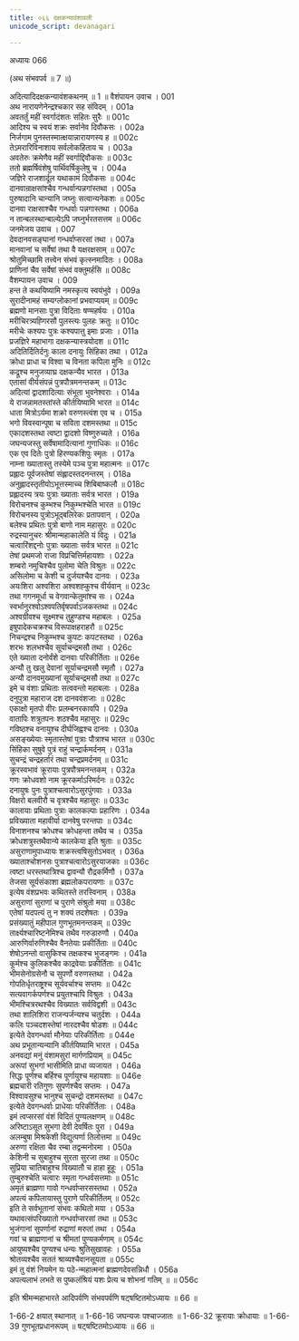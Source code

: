 ```yaml
---
title: ०६६ दक्षकन्यावंशावली
unicode_script: devanagari

---
```



अध्यायः 066

(अथ संभवपर्व ॥ 7 ॥)

अदित्यादिदक्षकन्यावंशकथनम् ॥ 1 ॥
वैशंपायन उवाच ।	001  
अथ नारायणेनेन्द्रश्चकार सह संविदम् ।	001a  
अवतर्तुं महीं स्वर्गादंशतः सहितः सुरैः ॥	001c  
आदिश्य च स्वयं शक्रः सर्वानेव दिवौकसः ।	002a  
निर्जगाम पुनस्तस्मात्क्षयान्नारायणस्य ह ॥	002c  
तेऽमरारिविनाशाय सर्वलोकहिताय च ।	003a  
अवतेरुः क्रमेणैव महीं स्वर्गाद्दिवौकसः ॥	003c  
ततो ब्रह्मर्षिवंशेषु पार्थिवर्षिकुलेषु च ।	004a  
जज्ञिरे राजशार्दूल यथाकामं दिवौकसः ॥	004c  
दानवान्राक्षसांश्चैव गन्धर्वान्पन्नगांस्तथा ।	005a  
पुरुषादानि चान्यानि जघ्नुः सत्वान्यनेकशः ॥	005c  
दानवा राक्षसाश्चैव गन्धर्वाः पन्नगास्तथा ।	006a  
न तान्बलस्थान्बाल्येऽपि जघ्नुर्भरतसत्तम ॥	006c  
जनमेजय उवाच ।	007  
देवदानवसङ्घानां गन्धर्वाप्सरसां तथा ।	007a  
मानवानां च सर्वेषां तथा वै यक्षरक्षसाम् ॥	007c  
श्रोतुमिच्छामि तत्त्वेन संभवं कृत्स्नमादितः ।	008a  
प्राणिनां चैव सर्वेषां संभवं वक्तुमर्हसि ॥	008c  
वैशम्पायन उवाच ।	009  
हन्त ते कथयिष्यामि नमस्कृत्य स्वयंभुवे ।	009a  
सुरादीनामहं सम्यग्लोकानां प्रभवाप्ययम् ॥	009c  
ब्रह्मणो मानसाः पुत्रा विदिताः षण्महर्षयः ।	010a  
मरीचिरत्र्यह्गिरसौ पुलस्त्यः पुलहः क्रतुः ॥	010c  
मरीचेः कश्यपः पुत्रः कश्यपात्तु इमाः प्रजाः ।	011a  
प्रजज्ञिरे महाभागा दक्षकन्यास्त्रयोदश ॥	011c  
अदितिर्दितिर्दनुः काला दनायुः सिंहिका तथा ।	012a  
क्रोधा प्राधा च विश्वा च विनता कपिला मुनिः ॥	012c  
कद्रूश्च मनुजव्याघ्र दक्षकन्यैव भारत ।	013a  
एतासां वीर्यसंपन्नं पुत्रपौत्रमनन्तकम् ॥	013c  
अदित्यां द्वादशादित्याः संभूता भुवनेश्वराः ।	014a  
ये राजन्नामतस्तांस्ते कीर्तयिष्यामि भारत ॥	014c  
धाता मित्रोऽर्यमा शक्रो वरुणस्त्वंश एव च ।	015a  
भगो विवस्वान्पूषा च सविता दशमस्तथा ॥	015c  
एकादशस्तथा त्वष्टा द्वादशो विष्णुरुच्यते ।	016a  
जघन्यजस्तु सर्वेषामादित्यानां गुणाधिकः ॥	016c  
एक एव दितेः पुत्रो हिरण्यकशिपुः स्मृतः ।	017a  
नाम्ना ख्यातास्तु तस्येमे पञ्च पुत्रा महात्मनः ॥	017c  
प्रह्लादः पूर्वजस्तेषां संह्लादस्तदनन्तरम् ।	018a  
अनुह्लादस्तृतीयोऽभूत्तस्माच्च शिबिबाष्कलौ ॥	018c  
प्रह्लादस्य त्रयः पुत्राः ख्याताः सर्वत्र भारत ।	019a  
विरोचनश्च कुम्भश्च निकुम्भश्चेति भारत ॥	019c  
विरोचनस्य पुत्रोऽभूद्बलिरेकः प्रतापवान् ।	020a  
बलेश्च प्रथितः पुत्रो बाणो नाम महासुरः ॥	020c  
रुद्रस्यानुचरः श्रीमान्महाकालेति यं विदुः ।	021a  
चत्वारिंशद्दनोः पुत्राः ख्याताः सर्वत्र भारत ॥	021c  
तेषां प्रथमजो राजा विप्रचित्तिर्महायशाः ।	022a  
शम्बरो नमुचिश्चैव पुलोमा चेति विश्रुतः ॥	022c  
असिलोमा च केशी च दुर्जयश्चैव दानवः ।	023a  
अयःशिरा अश्वशिरा अश्वशह्कुश्च वीर्यवान् ॥	023c  
तथा गगनमूर्धा च वेगवान्केतुमांश्च सः ।	024a  
स्वर्भानुरश्वोऽश्वपतिर्वृषपर्वाऽजकस्तथा ॥	024c  
अश्वग्रीवश्च सूक्ष्मश्च तुहुण्डश्च महाबलः ।	025a  
इषुपादेकचक्रश्च विरूपाक्षहराहरौ ॥	025c  
निचन्द्रश्च निकुम्भश्च कुपटः कपटस्तथा ।	026a  
शरभः शलभश्चैव सूर्याचन्द्रमसौ तथा ।	026c  
एते ख्याता दनोर्वंशे दानवाः परिकीर्तिताः ॥	026e  
अन्यौ तु खलु देवानां सूर्याचन्द्रमसौ स्मृतौ ।	027a  
अन्यौ दानवमुख्यानां सूर्याचन्द्रमसौ तथा ॥	027c  
इमे च वंशाः प्रथिताः सत्ववन्तो महाबलाः ।	028a  
दनुपुत्रा महाराज दश दानववंशजाः ॥	028c  
एकाक्षो मृतपो वीरः प्रलम्बनरकावपि ।	029a  
वातापिः शत्रुतपनः शठश्चैव महासुरः ॥	029c  
गविष्ठश्च वनायुश्च दीर्घजिह्वश्च दानवः ।	030a  
असङ्ख्येयाः स्मृतास्तेषां पुत्राः पौत्राश्च भारत ॥	030c  
सिंहिका सुषुवे पुत्रं राहुं चन्द्रार्कमर्दनम् ।	031a  
सुचन्द्रं चन्द्रहर्तारं तथा चन्द्रप्रमर्दनम् ॥	031c  
क्रूरस्वभावं क्रूरायाः पुत्रपौत्रमनन्तकम् ।	032a  
गणः क्रोधवशो नाम क्रूरकर्माऽरिमर्दनः ॥	032c  
दनायुषः पुनः पुत्राश्चत्वारोऽसुरपुंगवाः ।	033a  
विक्षरो बलवीरौ च वृत्रश्चैव महासुरः ॥	033c  
कालायाः प्रथिताः पुत्राः कालकल्पाः प्रहारिणः ।	034a  
प्रविख्याता महावीर्या दानवेषु परन्तपाः ॥	034c  
विनाशनश्च क्रोधश्च क्रोधहन्ता तथैव च ।	035a  
क्रोधशत्रुस्तथैवान्ये कालकेया इति श्रुताः ॥	035c  
असुराणामुपाध्यायः शक्रस्त्वषिसुतोऽभवत् ।	036a  
ख्याताश्चोशनसः पुत्राश्चत्वारोऽसुरयाजकाः ॥	036c  
त्वष्टा धरस्तथात्रिश्च द्वावन्यौ रौद्रकर्मिणौ ।	037a  
तेजसा सूर्यसंकाशा ब्रह्मलोकपरायणाः ॥	037c  
इत्येष वंशप्रभवः कथितस्ते तरस्विनाम् ।	038a  
असुराणां सुराणां च पुराणे संश्रुतो मया ॥	038c  
एतेषां यदपत्यं तु न शक्यं तदशेषतः । 	039a  
प्रसंख्यातुं महीपाल गुणभूतमनन्तकम् ॥	039c  
तार्क्ष्यश्चारिष्टनेमिश्च तथैव गरुडारुणौ ।	040a  
आरुणिर्वारुणिश्चैव वैनतेयाः प्रकीर्तिताः ॥	040c  
शेषोऽनन्तो वासुकिश्च तक्षकश्च भुजङ्गमः ।	041a  
कूर्मश्च कुलिकश्चैव काद्रवेयाः प्रकीर्तिताः ॥	041c  
भीमसेनोग्रसेनौ च सुपर्णो वरुणस्तथा ।	042a  
गोपतिर्धृतराष्ट्रश्च सूर्यवर्चाश्च सप्तमः ॥	042c  
सत्यवागर्कपर्णश्च प्रयुतश्चापि विश्रुतः ।	043a  
भीमश्चित्ररथश्चैव विख्यातः सर्वविद्वशी ॥	043c  
तथा शालिशिरा राजन्पर्जन्यश्च चतुर्दशः ।	044a  
कलिः पञ्चदशस्तेषां नारदश्चैव षोडशः ॥	044c  
इत्येते देवगन्धर्वा मौनेयाः परिकीर्तिताः ॥	044e  
अथ प्रभूतान्यन्यानि कीर्तयिष्यामि भारत ।	045a  
अनवद्यां मनुं वंशामसुरां मार्गणप्रियाम् ॥	045c  
अरूपां सुभगां भासीमिति प्राधा व्यजायत ।	046a  
सिद्धः पूर्णश्च बर्हिश्च पूर्णायुश्च महायशाः ॥	046e  
ब्रह्मचारी रतिगुणः सुपर्णश्चैव सप्तमः ।	047a  
विश्वावसुश्च भानुश्च सुचन्द्रो दशमस्तथा ॥	047c  
इत्येते देवगन्धर्वाः प्राधेयाः परिकीर्तिताः ।	048a  
इमं त्वप्सरसां वंशं विदितं पुण्यलक्षणम् ॥	048c  
अरिष्टाऽसूत सुभगा देवी देवर्षितः पुरा ।	049a  
अलम्बुषा मिश्रकेशी विद्युत्पर्णा तिलोत्तमा ॥	049c  
अरुणा रक्षिता चैव रम्बा तद्वन्मनोरमा ।	050a  
केशिनी च सुबाहुश्च सुरता सुरजा तथा ॥	050c  
सुप्रिया चातिबाहुश्च विख्यातौ च हाहा हूहूः ।	051a  
तुम्बुरुश्चेति चत्वारः स्मृता गन्धर्वसत्तमाः ॥	051c  
अमृतं ब्राह्मणा गावो गन्धर्वाप्सरसस्तथा ।	052a  
अपत्यं कपिलायास्तु पुराणे परिकीर्तितम् ॥	052c  
इति ते सर्वभूतानां संभवः कथितो मया ।	053a  
यथावत्संपरिख्यातो गन्धर्वाप्सरसां तथा ॥	053c  
भुजंगानां सुपर्णानां रुद्राणां मरुतां तथा ।	054a  
गवां च ब्राह्मणानां च श्रीमतां पुण्यकर्मणाम् ॥	054c  
आयुष्यश्चैव पुण्यश्च धन्यः श्रुतिसुखावहः ।	055a  
श्रोतव्यश्चैव सततं श्राव्यश्चैवानसूयता ॥	055c  
इमं तु वंशं नियमेन यः पठे-न्महात्मनां ब्राह्मणदेवसन्निधौ ।	056a  
अपत्यलाभं लभते स पुष्कलंश्रियं यशः प्रेत्य च शोभनां गतिम् ॥ ॥	056c  

इति श्रीमन्महाभारते आदिपर्वणि संभवपर्वणि षट्षष्टितमोऽध्यायः ॥ 66 ॥

1-66-2 क्षयात् स्थानात् ॥ 1-66-16 जघन्यजः पश्चाज्जातः ॥ 1-66-32 क्रूरायाः क्रोधायाः ॥ 1-66-39 गुणभूतप्रधानरूपम् ॥ षट्षष्टितमोऽध्यायः ॥ 66 ॥